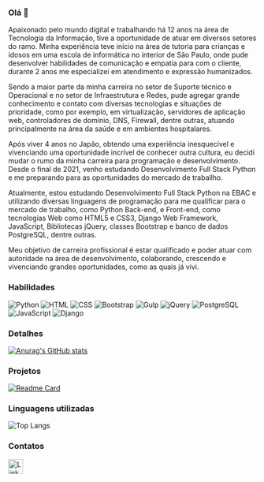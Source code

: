 ### Olá 👋

Apaixonado pelo mundo digital e trabalhando há 12 anos na área de Tecnologia da Informação, tive a oportunidade de atuar em diversos setores do ramo. Minha experiência teve início na área de tutoria para crianças e idosos em uma escola de informática no interior de São Paulo, onde pude desenvolver habilidades de comunicação e empatia para com o cliente, durante 2 anos me especializei em atendimento e expressão humanizados.

Sendo a maior parte da minha carreira no setor de Suporte técnico e Operacional e no setor de Infraestrutura e Redes, pude agregar grande conhecimento e contato com diversas tecnologias e situações de prioridade, como por exemplo, em virtualização, servidores de aplicação web, controladores de domínio, DNS, Firewall, dentre outras, atuando principalmente na área da saúde e em ambientes hospitalares.

Após viver 4 anos no Japão, obtendo uma experiência inesquecível e vivenciando uma oportunidade incrível de conhecer outra cultura, eu decidi mudar o rumo da minha carreira para programação e desenvolvimento. Desde o final de 2021, venho estudando Desenvolvimento Full Stack Python e me preparando para as oportunidades do mercado de traballho. 

Atualmente, estou estudando Desenvolvimento Full Stack Python na EBAC e utilizando diversas linguagens de programação para me qualificar para o mercado de trabalho, como Python Back-end, e Front-end, como tecnologias Web como HTML5 e CSS3, Django Web Framework, JavaScript, Bibliotecas jQuery, classes Bootstrap e banco de dados PostgreSQL, dentre outras.

Meu objetivo de carreira profissional é estar qualificado e poder atuar com autoridade na área de desenvolvimento, colaborando, crescendo  e vivenciando grandes oportunidades, como as quais já vivi.

### Habilidades

![Python](https://img.shields.io/badge/python-grey?style=for-the-badge&logo=python)
![HTML](https://img.shields.io/badge/html-white?style=for-the-badge&logo=html5)
![CSS](https://img.shields.io/badge/css-red?style=for-the-badge&logo=css3)
![Bootstrap](https://img.shields.io/badge/bootstrap-green?style=for-the-badge&logo=bootstrap)
![Gulp](https://img.shields.io/badge/gulp-black?style=for-the-badge&logo=gulp)
![jQuery](https://img.shields.io/badge/jquery-blue?style=for-the-badge&logo=jquery)
![PostgreSQL](https://img.shields.io/badge/postgresql-purple?style=for-the-badge&logo=postgresql)
![JavaScript](https://img.shields.io/badge/javascript-orange?style=for-the-badge&logo=javascript)
![Django](https://img.shields.io/badge/django-grey?style=for-the-badge&logo=django)

### Detalhes

[![Anurag's GitHub stats](https://github-readme-stats.vercel.app/api?username=guicamargo19&show_icons=true&theme=dark)](https://github.com/guicamargo19)

### Projetos

[![Readme Card](https://github-readme-stats.vercel.app/api/pin/?username=guicamargo19&repo=site_bunka_store&theme=dark)](https://github.com/guicamargo19/site_bunka_store.git)


### Linguagens utilizadas

![Top Langs](https://github-readme-stats.vercel.app/api/top-langs/?username=guicamargo19&layout=compact)

### Contatos

[<img src='https://img.shields.io/badge/LinkedIn-007785?style=for-the-badge&logo=linkedin&logoColor=white' alt='Linkedin' height='30'>](https://www.linkedin.com/in/guilherme-ferreira-camargo/)
